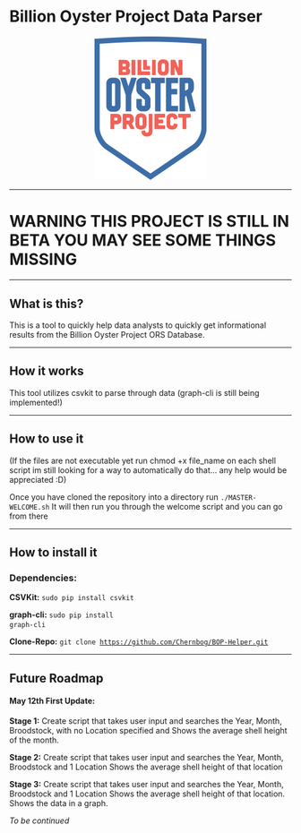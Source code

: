 # Billion Oyster Project Data Parser

<center><img src="BillionDollarOyster.png" width="200"></center>

___

<h1>WARNING THIS PROJECT IS STILL IN BETA YOU MAY SEE SOME THINGS MISSING</h1>

___

<h2>What is this?</h2>

This is a tool to quickly help data analysts to quickly get informational results
from the Billion Oyster Project ORS Database.
___
<h2>How it works</h2>

This tool utilizes csvkit to parse through data (graph-cli is still being implemented!)
___
<h2>How to use it</h2>

(If the files are not executable yet run chmod +x file_name on each shell script
im still looking for a way to automatically do that... any help would be appreciated :D)

Once you have cloned the repository into a directory run <code>./MASTER-WELCOME.sh</code>
It will then run you through the welcome script and you can go from there
___
<h2>How to install it</h2>

<div>
	<h3>Dependencies:</h3>
</div>

**CSVKit:** <code>sudo pip install csvkit</code>


**graph-cli:** <code>sudo pip install graph-cli</code>


**Clone-Repo:** <code>git clone https://github.com/Chernbog/BOP-Helper.git</code>

___

<h2>Future Roadmap</h2>

<h4>May 12th First Update:</h4>

**Stage 1:** Create script that takes user input and searches the Year, Month, Broodstock, with no Location specified and Shows the average shell height of the month.

**Stage 2:** Create script that takes user input and searches the Year, Month, Broodstock and 1 Location Shows the average shell height of that location

**Stage 3:** Create script that takes user input and searches the Year, Month, Broodstock and 1 Location Shows the average shell height of that location. Shows the data in a graph.

*To be continued*
